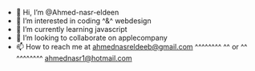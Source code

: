 - 👋 Hi, I’m @Ahmed-nasr-eldeen
- 👀 I’m interested in coding ^&^ webdesign 
- 🌱 I’m currently learning javascript
- 💞️ I’m looking to collaborate on applecompany
- 📫 How to reach me at ahmednasreldeeb@gmail.com
^^^^^^^^
^^ or ^^
^^^^^^^^
ahmednasr1@hotmail.com
<!---
Ahmed-nasr-eldeen/Ahmed-nasr-eldeen is a ✨ special ✨ repository because its `README.md` (this file) appears on your GitHub profile.
You can click the Preview link to take a look at your changes.
--->
